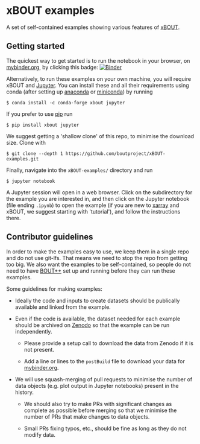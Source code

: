 xBOUT examples
==============

A set of self-contained examples showing various features of
[xBOUT](https://github.com/boutproject/xBOUT).

Getting started
---------------

The quickest way to get started is to run the notebook in your browser, on
[mybinder.org](https://mybinder.org/), by clicking this badge:
[![Binder](https://mybinder.org/badge_logo.svg)](https://mybinder.org/v2/gh/boutproject/xBOUT-examples/master)

Alternatively, to run these examples on your own machine, you will require
xBOUT and [Jupyter](https://jupyter.org/). You can install these and all
their requirements using conda (after setting up
[anaconda](https://www.anaconda.com/) or
[miniconda](https://docs.conda.io/en/latest/miniconda.html)) by running
```
$ conda install -c conda-forge xbout jupyter
```

If you prefer to use [pip](https://pip.pypa.io/en/stable/) run
```
$ pip install xbout jupyter
```

We suggest getting a 'shallow clone' of this repo, to minimise the download
size. Clone with
```
$ git clone --depth 1 https://github.com/boutproject/xBOUT-examples.git
```

Finally, navigate into the `xBOUT-examples/` directory and run
```
$ jupyter notebook
```
A Jupyter session will open in a web browser.  Click on the subdirectory for
the example you are interested in, and then click on the Jupyter notebook (file
ending `.ipynb`) to open the example (if you are new to
[xarray](http://xarray.pydata.org/en/stable/) and xBOUT, we
suggest starting with 'tutorial'), and follow the instructions there.

Contributor guidelines
----------------------

In order to make the examples easy to use, we keep them in a single repo and do
not use git-lfs. That means we need to stop the repo from getting too big. We
also want the examples to be self-contained, so people do not need to have
[BOUT++](https://boutproject.github.io/) set up and running before they can
run these examples.

Some guidelines for making examples:

* Ideally the code and inputs to create datasets should be publically available
  and linked from the example.

* Even if the code is available, the dataset needed for each example should be
  archived on [Zenodo](https://zenodo.org) so that the example can be run
  independently.

    * Please provide a setup call to download the data from Zenodo if it is not
      present.

    * Add a line or lines to the `postBuild` file to download your data for
      [mybinder.org](https://mybinder.org).

* We will use squash-merging of pull requests to minimise the number of data
  objects (e.g. plot output in Jupyter notebooks) present in the history.

    * We should also try to make PRs with significant changes as complete as
      possible before merging so that we minimise the number of PRs that make
      changes to data objects.

    * Small PRs fixing typos, etc., should be fine as long as they do not
      modify data.
